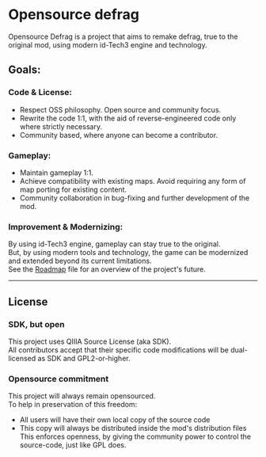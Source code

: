 # Opensource defrag

Opensource Defrag is a project that aims to remake defrag, true to the original mod, using modern id-Tech3 engine and technology.  
## Goals:
### Code & License:
- Respect OSS philosophy. Open source and community focus.  
- Rewrite the code 1:1, with the aid of reverse-engineered code only where strictly necessary.  
- Community based, where anyone can become a contributor.  

### Gameplay:
- Maintain gameplay 1:1.  
- Achieve compatibility with existing maps. Avoid requiring any form of map porting for existing content.  
- Community collaboration in bug-fixing and further development of the mod.  

### Improvement & Modernizing:
By using id-Tech3 engine, gameplay can stay true to the original.  
But, by using modern tools and technology, the game can be modernized and extended beyond its current limitations.  
See the [Roadmap](docs/roadmap.md) file for an overview of the project's future.  


---
## License
### SDK, but open
This project uses QIIIA Source License (aka SDK).  
All contributors accept that their specific code modifications will be dual-licensed as SDK and GPL2-or-higher.  

### Opensource commitment
This project will always remain opensourced.  
To help in preservation of this freedom:  
- All users will have their own local copy of the source code  
- This copy will always be distributed inside the mod's distribution files  
This enforces openness, by giving the community power to control the source-code, just like GPL does.  
